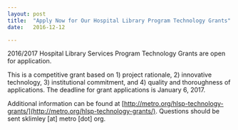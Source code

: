 ```yaml
---
layout: post
title:  "Apply Now for Our Hospital Library Program Technology Grants"
date:   2016-12-12

---
```


2016/2017 Hospital Library Services Program Technology Grants are open for application.

This is a competitive grant based on 1) project rationale, 2) innovative technology, 3) institutional commitment, and 4) quality and thoroughness of applications. The deadline for grant applications is January 6, 2017.

Additional information can be found at [http://metro.org/hlsp-technology-grants/](http://metro.org/hlsp-technology-grants/). Questions should be sent sklimley [at] metro [dot] org.
